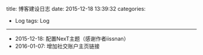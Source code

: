 title: 博客建设日志
date: 2015-12-18 13:39:32
categories:
- Log
tags: Log
---

+ 2015-12-18: 配置NexT主题（感谢作者iissnan）
+ 2016-01-07: 增加社交账户主页链接
